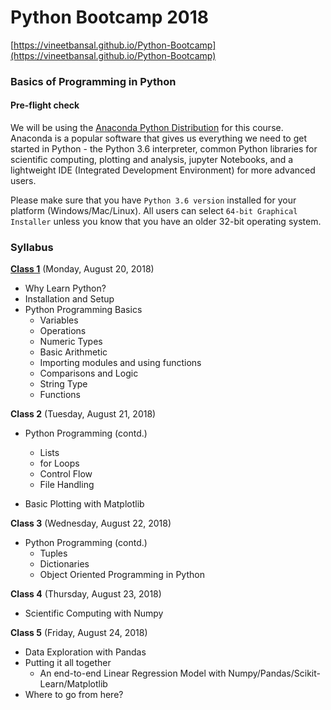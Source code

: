 # Python Bootcamp 2018

[https://vineetbansal.github.io/Python-Bootcamp](https://vineetbansal.github.io/Python-Bootcamp)

### Basics of Programming in Python

#### Pre-flight check

We will be using the [Anaconda Python Distribution](https://www.anaconda.com/download) for this course. Anaconda is a popular software that gives us everything we need to get started in Python - the Python 3.6 interpreter, common Python libraries for scientific computing, plotting and analysis, jupyter Notebooks, and a lightweight IDE (Integrated Development Environment) for more advanced users.

Please make sure that you have `Python 3.6 version` installed for your platform (Windows/Mac/Linux). All users can select `64-bit Graphical Installer` unless you know that you have an older 32-bit operating system.

### Syllabus

[**Class 1**](Class%201/README.md) (Monday, August 20, 2018)

- Why Learn Python?
- Installation and Setup
- Python Programming Basics
  -	Variables
  - Operations
  - Numeric Types
  - Basic Arithmetic
  -	Importing modules and using functions
  -	Comparisons and Logic
  - String Type
  -	Functions
  
**Class 2** (Tuesday, August 21, 2018)

- Python Programming (contd.)
   - Lists
   - for Loops
   - Control Flow
   - File Handling

- Basic Plotting with Matplotlib

**Class 3** (Wednesday, August 22, 2018)

- Python Programming (contd.)
  - Tuples
  - Dictionaries
  - Object Oriented Programming in Python

**Class 4** (Thursday, August 23, 2018)

- Scientific Computing with Numpy

**Class 5** (Friday, August 24, 2018)

- Data Exploration with Pandas
- Putting it all together
  - An end-to-end Linear Regression Model with Numpy/Pandas/Scikit-Learn/Matplotlib
- Where to go from here?
